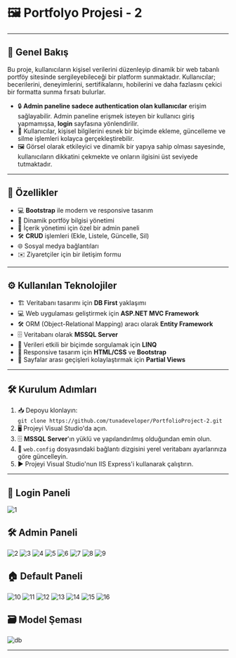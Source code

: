 # 🖼️ **Portfolyo Projesi - 2**

---

## 🌟 **Genel Bakış**

Bu proje, kullanıcıların kişisel verilerini düzenleyip dinamik bir web tabanlı portföy sitesinde sergileyebileceği bir platform sunmaktadır. Kullanıcılar; becerilerini, deneyimlerini, sertifikalarını, hobilerini ve daha fazlasını çekici bir formatta sunma fırsatı bulurlar.

- 🔒 **Admin paneline sadece authentication olan kullanıcılar** erişim sağlayabilir. Admin paneline erişmek isteyen bir kullanıcı giriş yapmamışsa, **login** sayfasına yönlendirilir.
- 👤 Kullanıcılar, kişisel bilgilerini esnek bir biçimde ekleme, güncelleme ve silme işlemleri kolayca gerçekleştirebilir.
- 🖼️ Görsel olarak etkileyici ve dinamik bir yapıya sahip olması sayesinde, kullanıcıların dikkatini çekmekte ve onların ilgisini üst seviyede tutmaktadır.

---

## 🚀 **Özellikler**

- 💻 **Bootstrap** ile modern ve responsive tasarım
- 📝 Dinamik portföy bilgisi yönetimi
- 🔧 İçerik yönetimi için özel bir admin paneli
- 🛠️ **CRUD** işlemleri (Ekle, Listele, Güncelle, Sil)
- 🌐 Sosyal medya bağlantıları
- ✉️ Ziyaretçiler için bir iletişim formu

---

## ⚙️ **Kullanılan Teknolojiler**

- 🏗️ Veritabanı tasarımı için **DB First** yaklaşımı
- 💻 Web uygulaması geliştirmek için **ASP.NET MVC Framework**
- 🛠️ ORM (Object-Relational Mapping) aracı olarak **Entity Framework**
- 🗄️ Veritabanı olarak **MSSQL Server**
- 🔎 Verileri etkili bir biçimde sorgulamak için **LINQ**
- 🎨 Responsive tasarım için **HTML/CSS** ve **Bootstrap**
- 📄 Sayfalar arası geçişleri kolaylaştırmak için **Partial Views**

---

## 🛠️ **Kurulum Adımları**

1. 📥 Depoyu klonlayın:  
   `git clone https://github.com/tunadeveloper/PortfolioProject-2.git`
2. 🖥️ Projeyi Visual Studio'da açın.
3. 🗄️ **MSSQL Server**'ın yüklü ve yapılandırılmış olduğundan emin olun.
4. 📝 `web.config` dosyasındaki bağlantı dizgisini yerel veritabanı ayarlarınıza göre güncelleyin.
5. ▶️ Projeyi Visual Studio'nun IIS Express'i kullanarak çalıştırın.

---

## 🔑 **Login Paneli**
![1](https://github.com/user-attachments/assets/a990f818-5fa1-408d-8510-1e2ef0587016)

## 🛠️ **Admin Paneli**
![2](https://github.com/user-attachments/assets/28d5cf1c-ba3c-4a0b-83ae-e2a778091a5c)
![3](https://github.com/user-attachments/assets/47b315f6-ec2a-498e-af55-b8e946af8b9f)
![4](https://github.com/user-attachments/assets/bdeaabce-19cf-4054-9720-0e4ac84cdcb1)
![5](https://github.com/user-attachments/assets/fb9c4f61-8821-4ce7-8a65-c11e47b0a9ce)
![6](https://github.com/user-attachments/assets/18316ca2-a148-4530-ac89-811138d387f9)
![7](https://github.com/user-attachments/assets/3b052de4-d2f6-4679-ae75-a7b5b36ab3ce)
![8](https://github.com/user-attachments/assets/5b8bf4ac-195d-4ec9-80eb-31eff7f84aba)
![9](https://github.com/user-attachments/assets/6abacd4d-c97c-40a9-b709-8aa33ce0b58d)

## 🏠 **Default Paneli**
![10](https://github.com/user-attachments/assets/f4b76172-ad1e-4f27-90bd-d7ebaa922cf2)
![11](https://github.com/user-attachments/assets/bf68318c-8721-4e02-be3b-6b1cf1ea1db6)
![12](https://github.com/user-attachments/assets/0a213c61-52b5-40c4-84e4-234786382155)
![13](https://github.com/user-attachments/assets/c441e508-8cff-4f6a-972d-06b6f6ea460a)
![14](https://github.com/user-attachments/assets/7998aafb-a233-486c-b083-600e8a5ac05b)
![15](https://github.com/user-attachments/assets/55d1247d-f7fe-4e42-bb39-4e7a7aafc270)
![16](https://github.com/user-attachments/assets/7cd1db76-7e0f-47ce-93f5-4d54a5048edc)

## 🗃️ **Model Şeması**
![db](https://github.com/user-attachments/assets/8c99b4e8-4382-4697-9d67-a1ceb6684974)


---

